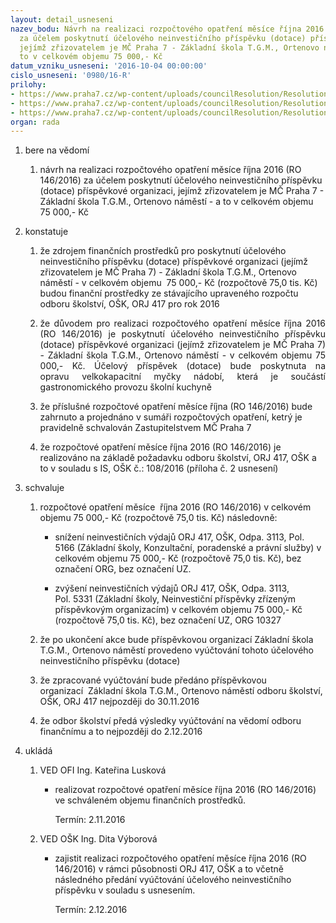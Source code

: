 ```yaml
---
layout: detail_usneseni
nazev_bodu: Návrh na realizaci rozpočtového opatření měsíce října 2016 (RO 146/2016)
  za účelem poskytnutí účelového neinvestičního příspěvku (dotace) příspěvkové organizaci,
  jejímž zřizovatelem je MČ Praha 7 - Základní škola T.G.M., Ortenovo náměstí - a
  to v celkovém objemu 75 000,- Kč
datum_vzniku_usneseni: '2016-10-04 00:00:00'
cislo_usneseni: '0980/16-R'
prilohy:
- https://www.praha7.cz/wp-content/uploads/councilResolution/Resolutions/27901/export/Duvodovazprava~113533.docx
- https://www.praha7.cz/wp-content/uploads/councilResolution/Resolutions/27901/export/IS_OSK_108_prispevek_TGM_naopravupracky~113532.doc
- https://www.praha7.cz/wp-content/uploads/councilResolution/Resolutions/27901/export/export~297699.pdf
organ: rada
---
```

<ol class="urzList_view" id="urzList">
<li class="urzClass1" id=""><span name="1">bere na vědomí</span> 
<ol class="urzOlClass">
<li class="urzClass2" style="TEXT-ALIGN: left" id=""><span><p>návrh na realizaci rozpočtového opatření měsíce října 2016 (RO 146/2016) za účelem poskytnutí účelového neinvestičního příspěvku (dotace) příspěvkové organizaci, jejímž zřizovatelem je MČ Praha 7 - Základní škola T.G.M., Ortenovo náměstí - a to v celkovém objemu 75 000,- Kč</p></span></li></ol></li>
<li class="urzClass1" id=""><span name="6">konstatuje</span> 
<ol class="urzOlClass">
<li class="urzClass2" style="TEXT-ALIGN: left" id=""><span><p>že zdrojem finančních prostředků pro poskytnutí účelového neinvestičního příspěvku&nbsp;(dotace) příspěvkové organizaci (jejímž zřizovatelem je MČ Praha 7) -&nbsp;Základní&nbsp;škola T.G.M., Ortenovo náměstí - v celkovém objemu&nbsp; 75 000,- Kč (rozpočtově 75,0 tis. Kč) budou finanční prostředky ze stávajícího upraveného&nbsp;rozpočtu odboru školství, OŠK, ORJ 417 pro rok 2016</p></span></li>
<li class="urzClass2" style="TEXT-ALIGN: justify" id=""><span><p style="TEXT-ALIGN: justify" data-mce-style="text-align: justify;">že důvodem pro realizaci rozpočtového opatření měsíce října 2016 (RO 146/2016) je&nbsp;poskytnutí&nbsp;účelového neinvestičního příspěvku (dotace) příspěvkové organizaci (jejímž zřizovatelem je MČ Praha 7) - Základní škola T.G.M., Ortenovo náměstí - v celkovém objemu 75 000,- Kč. Účelový příspěvek (dotace) bude poskytnuta na opravu&nbsp;velkokapacitní myčky nádobí, která je součástí gastronomického provozu školní&nbsp;kuchyně</p></span></li>
<li class="urzClass2" style="TEXT-ALIGN: left" id=""><span><p>že příslušné rozpočtové opatření měsíce října&nbsp;(RO 146/2016) bude zahrnuto a projednáno v sumáři rozpočtových opatření, ketrý je pravidelně schvalován Zastupitelstvem MČ Praha 7</p></span></li>
<li class="urzClass2" style="TEXT-ALIGN: left" id=""><span><p>že rozpočtové opatření měsíce října 2016 (RO 146/2016) je realizováno na základě požadavku odboru školství, ORJ 417, OŠK a to v souladu s IS, OŠK č.: 108/2016 (příloha č. 2 usnesení)</p></span></li></ol></li>
<li class="urzClass1" id=""><span name="24">schvaluje</span> 
<ol class="urzOlClass">
<li class="urzClass2" style="TEXT-ALIGN: left" id=""><span><p>rozpočtové opatření měsíce&nbsp;&nbsp;října 2016 (RO 146/2016) v celkovém objemu&nbsp;75 000,- Kč (rozpočtově 75,0 tis. Kč) následovně:</p></span>
<ul class="urzUlClass">
<li class="urzClass3" style="TEXT-ALIGN: left" id=""><span><p>snížení neinvestičních výdajů ORJ 417, OŠK, Odpa. 3113, Pol. 5166 (Základní školy, Konzultační, poradenské a právní služby) v celkovém objemu&nbsp;75 000,- Kč (rozpočtově 75,0 tis. Kč), bez označení ORG, bez označení UZ.</p></span></li>
<li class="urzClass3" style="TEXT-ALIGN: left" id=""><span><p>zvýšení neinvestičních výdajů ORJ 417, OŠK, Odpa. 3113, Pol.&nbsp;5331 (Základní školy, Neinvestiční&nbsp;příspěvky zřízeným příspěvkovým organizacím) v celkovém objemu 75 000,- Kč (rozpočtově 75,0 tis. Kč), bez označení UZ, ORG 10327</p></span></li></ul></li>
<li class="urzClass2" style="TEXT-ALIGN: left" id=""><span><p>že po ukončení akce bude&nbsp;příspěvkovou organizací&nbsp;Základní škola T.G.M., Ortenovo náměstí provedeno vyúčtování tohoto účelového neinvestičního příspěvku (dotace)&nbsp;</p></span></li>
<li class="urzClass2" style="TEXT-ALIGN: left" id=""><span><p>že zpracované vyúčtování bude předáno příspěvkovou organizací&nbsp;&nbsp;Základní škola T.G.M., Ortenovo náměstí odboru školství, OŠK, ORJ 417 nejpozději do 30.11.2016</p></span></li>
<li class="urzClass2" style="TEXT-ALIGN: left" id=""><span><p>že odbor školství předá výsledky vyúčtování na vědomí odboru finančnímu a to nejpozději do 2.12.2016</p></span></li></ol></li><li class="urzClass1" id="urzUkoly"><span name="1">ukládá</span><ol class="urzOlClass"><li class="urzClass2"><span><p>VED OFI Ing. Kateřina Lusková</p></span><ul class="urzUlClass"><li class="urzClass3"><span><p>realizovat rozpočtové opatření měsíce října 2016 (RO 146/2016) ve schváleném objemu finančních prostředků.</p></span><span class="urzUkolTermin">  Termín:&nbsp;2.11.2016</span></li></ul></li><li class="urzClass2"><span><p>VED OŠK Ing. Dita Výborová</p></span><ul class="urzUlClass"><li class="urzClass3"><span><p>zajistit realizaci rozpočtového opatření měsíce října 2016 (RO 146/2016) v rámci působnosti ORJ 417, OŠK a to včetně následného předání vyúčtování účelového neinvestičního příspěvku v souladu s usnesením.</p></span><span class="urzUkolTermin">  Termín:&nbsp;2.12.2016</span></li></ul></li></ol></li>
</ol>